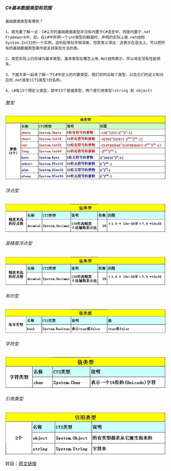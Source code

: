 ##### C#基本数据类型和范围

```
基础数据类型有哪些？

1、首先要了解一点：C#认可的基础数据类型并没有内置于C#语言中，而是内置于.net Framework中。如，在c#中声明一个int类型的数据时，声明的实际上是.net结构System.Int32的一个实例。这听起来似乎很深奥，但其意义深远：这表示在语法上，可以把所有的基础数据类型看作是支持某些方法的类。

2、类型实际上仍存储为基本类型。基本类型在概念上用.Net结构表示，所以肯定没有性能损失。

3、下面大家一起来了解一下C#中定义的内置类型，我们将列出每个类型，以及它们的定义和对应的.net类型(CTS类型)的名称。

4、c#有15个预定义类型，其中13个是值类型，两个是引用类型(string 和 object)
```

###### 整型

![整型](.\pics\整型.jpg)

###### 浮点型

![](.\pics\浮点型.jpg)

###### 高精度浮点型

![](.\pics\高精度浮点型.jpg)

###### 布尔型

![](.\pics\布尔型.jpg)

###### 字符型

![](.\pics\字符型.jpg)

###### 引用类型

![](.\pics\引用类型.jpg)

转自：[原文链接](https://www.cnblogs.com/liangxiaofeng/p/5620684.html)
